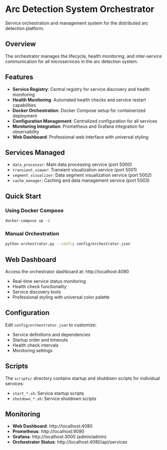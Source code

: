 # Arc Detection System Orchestrator

Service orchestration and management system for the distributed arc detection platform.

## Overview

The orchestrator manages the lifecycle, health monitoring, and inter-service communication for all microservices in the arc detection system.

## Features

- **Service Registry**: Central registry for service discovery and health monitoring
- **Health Monitoring**: Automated health checks and service restart capabilities  
- **Docker Orchestration**: Docker Compose setup for containerized deployment
- **Configuration Management**: Centralized configuration for all services
- **Monitoring Integration**: Prometheus and Grafana integration for observability
- **Web Dashboard**: Professional web interface with universal styling

## Services Managed

- `data_processor`: Main data processing service (port 5000)
- `transient_viewer`: Transient visualization service (port 5001)
- `segment_visualizer`: Data segment visualization service (port 5002)
- `cache_manager`: Caching and data management service (port 5003)

## Quick Start

### Using Docker Compose
```bash
docker-compose up -d
```

### Manual Orchestration
```bash
python orchestrator.py --config config/orchestrator.json
```

## Web Dashboard

Access the orchestrator dashboard at: http://localhost:4080
- Real-time service status monitoring
- Health check functionality
- Service discovery tools
- Professional styling with universal color palette

## Configuration

Edit `config/orchestrator.json` to customize:
- Service definitions and dependencies
- Startup order and timeouts
- Health check intervals
- Monitoring settings

## Scripts

The `scripts/` directory contains startup and shutdown scripts for individual services:
- `start_*.sh`: Service startup scripts
- `shutdown_*.sh`: Service shutdown scripts

## Monitoring

- **Web Dashboard**: http://localhost:4080
- **Prometheus**: http://localhost:9090
- **Grafana**: http://localhost:3000 (admin/admin)
- **Orchestrator Status**: http://localhost:4080/api/services

